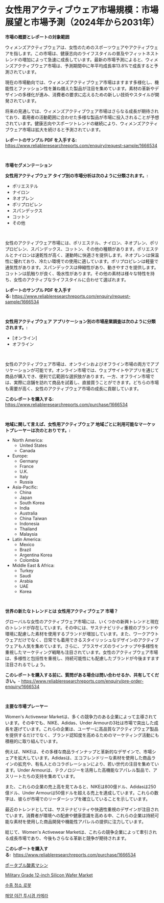 <p><h1>女性用アクティブウェア市場規模：市場展望と市場予測（2024年から2031年）</h1></p><p><strong>市場の概要とレポートの対象範囲</strong></p>
<p><p>ウィメンズアクティブウェアは、女性のためのスポーツウェアやアクティブウェアを指します。この市場は、健康志向のライフスタイルの普及やフィットネストレンドの増加によって急速に成長しています。最新の市場予測によると、ウィメンズアクティブウェア市場は、予測期間中に年平均成長率13.8%で成長すると予測されています。</p><p>現在の市場動向では、ウィメンズアクティブウェア市場はますます多様化し、機能性とファッション性を兼ね備えた製品が注目を集めています。素材の革新やデザインの多様化が進み、消費者の要求に応えるための新しい技術やスタイルが開発されています。</p><p>将来の見通しでは、ウィメンズアクティブウェア市場はさらなる成長が期待されており、着用者の活動範囲に合わせた多様な製品が市場に投入されることが予想されています。健康志向やスポーツトレンドの継続により、ウィメンズアクティブウェア市場は拡大を続けると予測されています。</p></p>
<p><strong>レポートのサンプル PDF を入手する:</strong> <a href="https://www.reliableresearchreports.com/enquiry/request-sample/1666534">https://www.reliableresearchreports.com/enquiry/request-sample/1666534</a></p>
<p>&nbsp;</p>
<p><strong>市場セグメンテーション</strong></p>
<p><strong>女性用アクティブウェア タイプ別の市場分析は次のように分類されます。:</strong></p>
<p><ul><li>ポリエステル</li><li>ナイロン</li><li>ネオプレン</li><li>ポリプロピレン</li><li>スパンデックス</li><li>コットン</li><li>その他</li></ul></p>
<p>&nbsp;</p>
<p><p>女性のアクティブウェア市場には、ポリエステル、ナイロン、ネオプレン、ポリプロピレン、スパンデックス、コットン、その他の種類があります。ポリエステルとナイロンは速乾性が高く、運動時に快適さを提供します。ネオプレンは保温性に優れており、冷たい環境での使用に適しています。ポリプロピレンは軽量で通気性があります。スパンデックスは伸縮性があり、動きやすさを提供します。コットンは肌触りが良く、吸水性があります。その他の素材は様々な特性を持ち、女性のアクティブなライフスタイルに合わせて選ばれます。</p></p>
<p><strong>レポートのサンプル PDF を入手する:</strong>&nbsp;<a href="https://www.reliableresearchreports.com/enquiry/request-sample/1666534">https://www.reliableresearchreports.com/enquiry/request-sample/1666534</a></p>
<p>&nbsp;</p>
<p><strong> 女性用アクティブウェア アプリケーション別の市場産業調査は次のように分類されます。:</strong></p>
<p><ul><li>[オンライン]</li><li>オフライン</li></ul></p>
<p>&nbsp;</p>
<p><p>女性のアクティブウェア市場は、オンラインおよびオフライン市場の両方でアプリケーションが可能です。オンライン市場では、ウェブサイトやアプリを通じて商品が購入でき、便利で広範囲な選択肢があります。一方、オフライン市場では、実際に店舗を訪れて商品を試着し、直接買うことができます。どちらの市場も需要が高く、女性のアクティブウェア市場の成長に貢献しています。</p></p>
<p><strong>このレポートを購入する:</strong>&nbsp; <a href="https://www.reliableresearchreports.com/purchase/1666534">https://www.reliableresearchreports.com/purchase/1666534</a></p>
<p>&nbsp;</p>
<p><strong>地域に関して言えば、女性用アクティブウェア 地域ごとに利用可能なマーケットプレーヤーは次のとおりです。:</strong></p>
<p><ul>
    <li>
        North America:
        <ul>
            <li>United States</li>
            <li>Canada</li>
        </ul>
    </li>
    <li>
        Europe:
        <ul>
            <li>Germany</li>
            <li>France</li>
            <li>U.K.</li>
            <li>Italy</li>
            <li>Russia</li>
        </ul>
    </li>
    <li>
        Asia-Pacific:
        <ul>
            <li>China</li>
            <li>Japan</li>
            <li>South Korea</li>
            <li>India</li>
            <li>Australia</li>
            <li>China Taiwan</li>
            <li>Indonesia</li>
            <li>Thailand</li>
            <li>Malaysia</li>
        </ul>
    </li>
    <li>
        Latin America:
        <ul>
            <li>Mexico</li>
            <li>Brazil</li>
            <li>Argentina Korea</li>
            <li>Colombia</li>
        </ul>
    </li>
    <li>
        Middle East & Africa:
        <ul>
            <li>Turkey</li>
            <li>Saudi</li>
            <li>Arabia</li>
            <li>UAE</li>
            <li>Korea</li>
        </ul>
    </li>
    </ul></p>
<p>&nbsp;</p>
<p><strong>世界の新たなトレンドとは 女性用アクティブウェア 市場？</strong></p>
<p><p>グローバルな女性のアクティブウェア市場には、いくつかの新興トレンドと現在のトレンドが存在しています。その中には、サステナビリティ重視のブランドや環境に配慮した素材を使用するブランドが増加しています。また、ワークアウトウェアだけでなく、日常でも着用できるスタイリッシュなデザインのアクティブウェアも人気を集めています。さらに、プラスサイズのラインナップや多様性を重視したマーケティング戦略も注目されています。女性のアクティブウェア市場は、多様性と包括性を重視し、持続可能性にも配慮したブランドが今後ますます注目されるでしょう。</p></p>
<p><strong>このレポートを購入する前に、質問がある場合は問い合わせるか、共有してください。</strong>- <a href="https://www.reliableresearchreports.com/enquiry/pre-order-enquiry/1666534">https://www.reliableresearchreports.com/enquiry/pre-order-enquiry/1666534</a></p>
<p>&nbsp;</p>
<p><strong>主要な市場プレーヤー</strong></p>
<p><p>Women's Activewear Marketは、多くの競争力のある企業によって主導されています。その中でも、NIKE、Adidas、Under Armourの3社は市場で突出した成長を遂げています。これらの企業は、ユーザーに高品質なアクティブウェア製品を提供するだけでなく、ブランド認知度を高めるためのマーケティング活動にも積極的に取り組んでいます。</p><p>例えば、NIKEは、その多様な商品ラインナップと革新的なデザインで、市場シェアを拡大しています。Adidasは、エコフレンドリーな素材を使用した商品ラインの拡充や、有名人とのコラボレーションにより、若い世代の注目を集めています。Under Armourは、テクノロジーを活用した高機能なアパレル製品で、アスリートたちの支持を集めています。</p><p>また、これらの企業の売上高を見てみると、NIKEは800億ドル、Adidasは250億ドル、Under Armourは50億ドルを超える売上を達成しています。これらの数字は、彼らが市場でのリーダーシップを確立していることを示しています。</p><p>最近のトレンドとしては、サステナビリティや快適性重視のデザインが注目されています。消費者が環境への配慮や健康意識を高める中、これらの企業は持続可能な素材を使用した商品開発や機能性アパレルの提供に注力しています。</p><p>総じて、Women's Activewear Marketは、これらの競争企業によって牽引される成長市場であり、今後もさらなる革新と競争が期待されます。</p></p>
<p><strong>このレポートを購入する:</strong>&nbsp;&nbsp;<a href="https://www.reliableresearchreports.com/purchase/1666534">https://www.reliableresearchreports.com/purchase/1666534</a></p>
<p><p><a href="https://github.com/ReyesKohler20231/Market-Research-Report-List-1/blob/main/985528214050.md">ポータブル酸素マシン</a></p><p><a href="https://github.com/Whitneyboyettebo9kiw7yr13/Market-Research-Report-List-1/blob/main/military-grade-12-inch-silicon-wafer-market.md">Military Grade 12-inch Silicon Wafer Market</a></p><p><a href="https://github.com/Elenrrera7685/Market-Research-Report-List-1/blob/main/992798613093.md">수중 청소 로봇</a></p><p><a href="https://github.com/sammyUltyylrich9067856/Market-Research-Report-List-1/blob/main/908816213094.md">해양 야간 투시경 카메라</a></p></p>